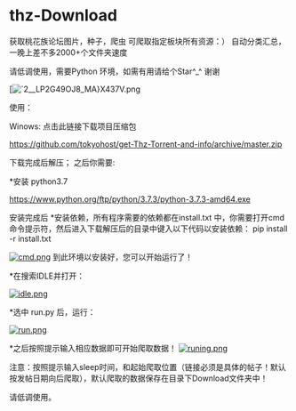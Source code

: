# thz-Download
获取桃花族论坛图片，种子，爬虫  可爬取指定板块所有资源：）
自动分类汇总，一晚上差不多2000+个文件夹速度

请低调使用，需要Python 环境，如需有用请给个Star^_^ 谢谢


[![`2__LP2G49OJ8_[MA}X437V.png](https://i.loli.net/2019/06/24/5d10a24448c4632642.png)](https://i.loli.net/2019/06/24/5d10a24448c4632642.png)


使用：


Winows:
  点击此链接下载项目压缩包
  
  https://github.com/tokyohost/get-Thz-Torrent-and-info/archive/master.zip
  
  下载完成后解压；
  之后你需要:
  
  *安装 python3.7
  
  https://www.python.org/ftp/python/3.7.3/python-3.7.3-amd64.exe
  
  安装完成后
  *安装依赖，所有程序需要的依赖都在install.txt 中，你需要打开cmd命令提示符，然后进入下载解压后的目录中键入以下代码以安装依赖：
  pip install -r install.txt
  
  [![cmd.png](https://i.loli.net/2019/06/28/5d158e8dedf6d65567.png)](https://i.loli.net/2019/06/28/5d158e8dedf6d65567.png)
  到此环境以安装好，您可以开始运行了！
  
  
  *在搜索IDLE并打开：
  
[![idle.png](https://i.loli.net/2019/06/28/5d158aaadf08657780.png)](https://i.loli.net/2019/06/28/5d158aaadf08657780.png)

  *选中 run.py 后，运行：
  
[![run.png](https://i.loli.net/2019/06/28/5d158b95dd8fa92254.png)](https://i.loli.net/2019/06/28/5d158b95dd8fa92254.png)
  
  
  *之后按照提示输入相应数据即可开始爬取数据！
[![runing.png](https://i.loli.net/2019/06/28/5d158ed7aa5bd24375.png)](https://i.loli.net/2019/06/28/5d158ed7aa5bd24375.png)
  
  注意：按照提示输入sleep时间，和起始爬取位置（链接必须是具体的帖子！默认按发帖日期向后爬取），默认爬取的数据保存在目录下Download文件夹中！ 
  
  请低调使用。

